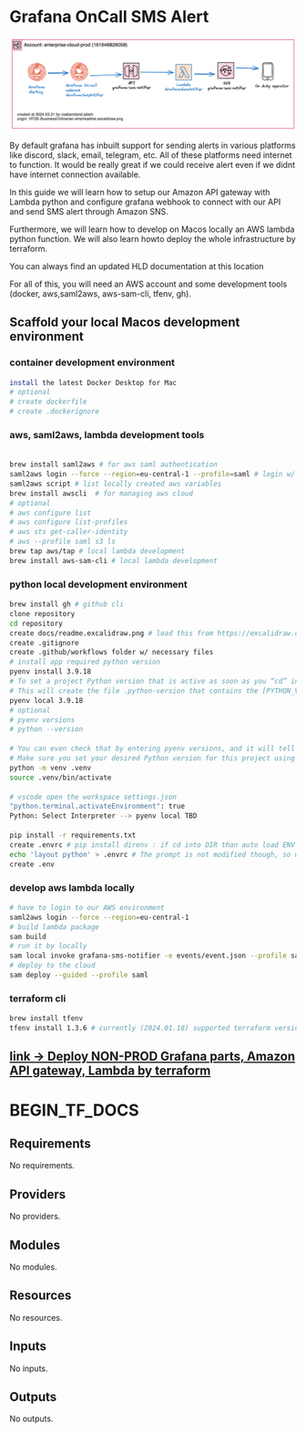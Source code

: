 # Grafana OnCall SMS Alert

![](docs/readme.excalidraw.png)

By default grafana has inbuilt support for sending alerts in various platforms like discord, slack, email, telegram, etc. All of these platforms need internet to function. It would be really great if we could receive alert even if we didnt have internet connection available.

In this guide we will learn how to setup our Amazon API gateway with Lambda python and configure grafana webhook to connect with our API and send SMS alert through Amazon SNS.

Furthermore, we will learn how to develop on Macos locally an AWS lambda python function. We will also learn howto deploy the whole infrastructure by terraform.

You can always find an updated HLD documentation at this location 

For all of this, you will need an AWS account and some development tools (docker, aws,saml2aws, aws-sam-cli, tfenv, gh).

## Scaffold your local Macos development environment

### container development environment

```bash
install the latest Docker Desktop for Mac
# optional
# create dockerfile
# create .dockerignore
```

### aws, saml2aws, lambda development tools

```bash

brew install saml2aws # for aws saml authentication
saml2aws login --force --region=eu-central-1 --profile=saml # login w/ your user
saml2aws script # list locally created aws variables
brew install awscli  # for managing aws cloud
# optional
# aws configure list
# aws configure list-profiles
# aws sts get-caller-identity
# aws --profile saml s3 ls
brew tap aws/tap # local lambda development
brew install aws-sam-cli # local lambda development
```


### python local development environment

```bash
brew install gh # github cli
clone repository
cd repository
create docs/readme.excalidraw.png # load this from https://excalidraw.com/ ;)
create .gitignore
create .github/workflows folder w/ necessary files
# install app required python version
pyenv install 3.9.18
# To set a project Python version that is active as soon as you “cd” into the project directory
# This will create the file .python-version that contains the [PYTHON_VERSION]
pyenv local 3.9.18
# optional 
# pyenv versions
# python --version

# You can even check that by entering pyenv versions, and it will tell you based on what setting the currently active Python version was selected.
# Make sure you set your desired Python version for this project using pyenv local [PYTHON_VERSION] then enter:
python -m venv .venv 
source .venv/bin/activate

# vscode open the workspace settings.json
"python.terminal.activateEnvironment": true
Python: Select Interpreter --> pyenv local TBD

pip install -r requirements.txt 
create .envrc # pip install direnv : if cd into DIR than auto load ENV from this file 
echo 'layout python' > .envrc # The prompt is not modified though, so we won't see the name of the environment written at the beginning.
create .env
```

### develop aws lambda locally

```bash
# have to login to our AWS environment
saml2aws login --force --region=eu-central-1
# build lambda package
sam build 
# run it by locally
sam local invoke grafana-sms-notifier -e events/event.json --profile saml --env-vars env.json
# deploy to the cloud
sam deploy --guided --profile saml
```

### terraform cli

```bash
brew install tfenv
tfenv install 1.3.6 # currently (2024.01.18) supported terraform version at Vodafone
```

## [link -> Deploy NON-PROD Grafana parts, Amazon API gateway, Lambda by terraform](./README-NON-PROD.md)

# BEGIN_TF_DOCS

<!-- BEGIN_TF_DOCS -->
## Requirements

No requirements.

## Providers

No providers.

## Modules

No modules.

## Resources

No resources.

## Inputs

No inputs.

## Outputs

No outputs.
<!-- END_TF_DOCS -->